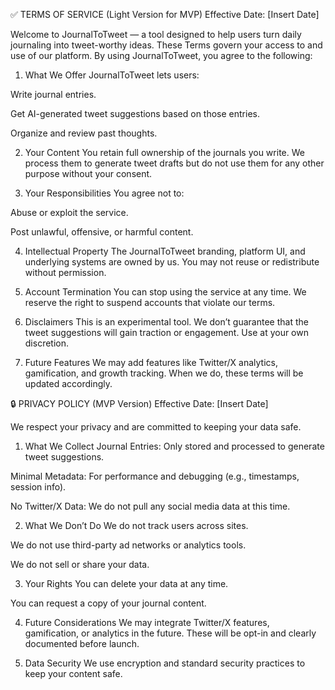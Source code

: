 ✅ TERMS OF SERVICE (Light Version for MVP)
Effective Date: [Insert Date]

Welcome to JournalToTweet — a tool designed to help users turn daily journaling into tweet-worthy ideas. These Terms govern your access to and use of our platform. By using JournalToTweet, you agree to the following:

1. What We Offer
JournalToTweet lets users:

Write journal entries.

Get AI-generated tweet suggestions based on those entries.

Organize and review past thoughts.

2. Your Content
You retain full ownership of the journals you write. We process them to generate tweet drafts but do not use them for any other purpose without your consent.

3. Your Responsibilities
You agree not to:

Abuse or exploit the service.

Post unlawful, offensive, or harmful content.

4. Intellectual Property
The JournalToTweet branding, platform UI, and underlying systems are owned by us. You may not reuse or redistribute without permission.

5. Account Termination
You can stop using the service at any time. We reserve the right to suspend accounts that violate our terms.

6. Disclaimers
This is an experimental tool. We don’t guarantee that the tweet suggestions will gain traction or engagement. Use at your own discretion.

7. Future Features
We may add features like Twitter/X analytics, gamification, and growth tracking. When we do, these terms will be updated accordingly.

🔒 PRIVACY POLICY (MVP Version)
Effective Date: [Insert Date]

We respect your privacy and are committed to keeping your data safe.

1. What We Collect
Journal Entries: Only stored and processed to generate tweet suggestions.

Minimal Metadata: For performance and debugging (e.g., timestamps, session info).

No Twitter/X Data: We do not pull any social media data at this time.

2. What We Don’t Do
We do not track users across sites.

We do not use third-party ad networks or analytics tools.

We do not sell or share your data.

3. Your Rights
You can delete your data at any time.

You can request a copy of your journal content.

4. Future Considerations
We may integrate Twitter/X features, gamification, or analytics in the future. These will be opt-in and clearly documented before launch.

5. Data Security
We use encryption and standard security practices to keep your content safe.